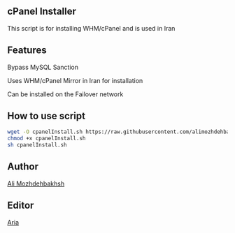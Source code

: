 ## cPanel Installer

This script is for installing WHM/cPanel and is used in Iran

## Features

Bypass MySQL Sanction

Uses WHM/cPanel Mirror in Iran for installation

Can be installed on the Failover network

## How to use script

```bash
wget -O cpanelInstall.sh https://raw.githubusercontent.com/alimozhdehbakhsh/cPanel-Installer/main/cpanelInstall.sh
chmod +x cpanelInstall.sh
sh cpanelInstall.sh
```

## Author

[Ali Mozhdehbakhsh](https://github.com/alimozhdehbakhsh)

## Editor

[Aria](https://github.com/MrAriaNet)
